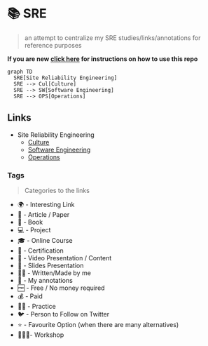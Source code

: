# 📚 SRE
> an attempt to centralize my SRE studies/links/annotations for reference purposes

**If you are new [click here](./INSTRUCTIONS.md) for instructions on how to use this repo**

```mermaid
graph TD
  SRE[Site Reliability Engineering]
  SRE --> Cul[Culture]
  SRE --> SW[Software Engineering]
  SRE --> OPS[Operations]
```

## Links

* Site Reliability Engineering
  * [Culture](./culture/README.md)
  * [Software Engineering](./engineering/README.md)
  * [Operations](./operations/README.md)

### Tags
> Categories to the links

* 🌍 - Interesting Link
* 📰 - Article / Paper
* 📕 - Book
* 💻 - Project
* 🎓 - Online Course
* 📜 - Certification
* 📼 - Video Presentation / Content
* 🎥 - Slides Presentation
* ✍🏼 - Written/Made by me
* 📝 - My annotations
* 🆓 - Free / No money required
* 💰 - Paid
* 💪🏼 - Practice
* 🐦 - Person to Follow on Twitter
* ⭐️ - Favourite Option (when there are many alternatives)
* 👨🏻‍🔧- Workshop

